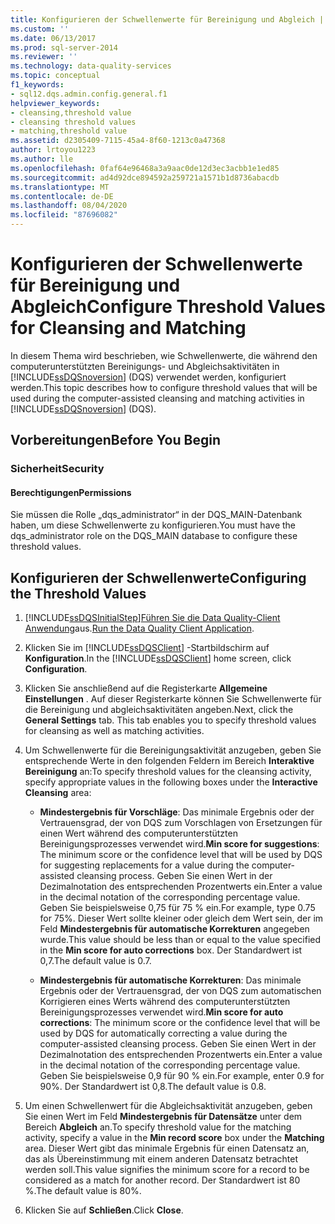 ```yaml
---
title: Konfigurieren der Schwellenwerte für Bereinigung und Abgleich | Microsoft-Dokumentation
ms.custom: ''
ms.date: 06/13/2017
ms.prod: sql-server-2014
ms.reviewer: ''
ms.technology: data-quality-services
ms.topic: conceptual
f1_keywords:
- sql12.dqs.admin.config.general.f1
helpviewer_keywords:
- cleansing,threshold value
- cleansing threshold values
- matching,threshold value
ms.assetid: d2305409-7115-45a4-8f60-1213c0a47368
author: lrtoyou1223
ms.author: lle
ms.openlocfilehash: 0faf64e96468a3a9aac0de12d3ec3acbb1e1ed85
ms.sourcegitcommit: ad4d92dce894592a259721a1571b1d8736abacdb
ms.translationtype: MT
ms.contentlocale: de-DE
ms.lasthandoff: 08/04/2020
ms.locfileid: "87696082"
---
```

# <a name="configure-threshold-values-for-cleansing-and-matching"></a><span data-ttu-id="56c53-102">Konfigurieren der Schwellenwerte für Bereinigung und Abgleich</span><span class="sxs-lookup"><span data-stu-id="56c53-102">Configure Threshold Values for Cleansing and Matching</span></span>
  <span data-ttu-id="56c53-103">In diesem Thema wird beschrieben, wie Schwellenwerte, die während den computerunterstützten Bereinigungs- und Abgleichsaktivitäten in [!INCLUDE[ssDQSnoversion](../includes/ssdqsnoversion-md.md)] (DQS) verwendet werden, konfiguriert werden.</span><span class="sxs-lookup"><span data-stu-id="56c53-103">This topic describes how to configure threshold values that will be used during the computer-assisted cleansing and matching activities in [!INCLUDE[ssDQSnoversion](../includes/ssdqsnoversion-md.md)] (DQS).</span></span>  
  
##  <a name="before-you-begin"></a><a name="BeforeYouBegin"></a> <span data-ttu-id="56c53-104">Vorbereitungen</span><span class="sxs-lookup"><span data-stu-id="56c53-104">Before You Begin</span></span>  
  
###  <a name="security"></a><a name="Security"></a> <span data-ttu-id="56c53-105">Sicherheit</span><span class="sxs-lookup"><span data-stu-id="56c53-105">Security</span></span>  
  
####  <a name="permissions"></a><a name="Permissions"></a> <span data-ttu-id="56c53-106">Berechtigungen</span><span class="sxs-lookup"><span data-stu-id="56c53-106">Permissions</span></span>  
 <span data-ttu-id="56c53-107">Sie müssen die Rolle „dqs_administrator“ in der DQS_MAIN-Datenbank haben, um diese Schwellenwerte zu konfigurieren.</span><span class="sxs-lookup"><span data-stu-id="56c53-107">You must have the dqs_administrator role on the DQS_MAIN database to configure these threshold values.</span></span>  
  
##  <a name="configuring-the-threshold-values"></a><a name="Configure"></a> <span data-ttu-id="56c53-108">Konfigurieren der Schwellenwerte</span><span class="sxs-lookup"><span data-stu-id="56c53-108">Configuring the Threshold Values</span></span>  
  
1.  [!INCLUDE[ssDQSInitialStep](../includes/ssdqsinitialstep-md.md)]<span data-ttu-id="56c53-109">[Führen Sie die Data Quality-Client Anwendung](../../2014/data-quality-services/run-the-data-quality-client-application.md)aus.</span><span class="sxs-lookup"><span data-stu-id="56c53-109">[Run the Data Quality Client Application](../../2014/data-quality-services/run-the-data-quality-client-application.md).</span></span>  
  
2.  <span data-ttu-id="56c53-110">Klicken Sie im [!INCLUDE[ssDQSClient](../includes/ssdqsclient-md.md)] -Startbildschirm auf **Konfiguration**.</span><span class="sxs-lookup"><span data-stu-id="56c53-110">In the [!INCLUDE[ssDQSClient](../includes/ssdqsclient-md.md)] home screen, click **Configuration**.</span></span>  
  
3.  <span data-ttu-id="56c53-111">Klicken Sie anschließend auf die Registerkarte **Allgemeine Einstellungen** . Auf dieser Registerkarte können Sie Schwellenwerte für die Bereinigung und abgleichsaktivitäten angeben.</span><span class="sxs-lookup"><span data-stu-id="56c53-111">Next, click the **General Settings** tab. This tab enables you to specify threshold values for cleansing as well as matching activities.</span></span>  
  
4.  <span data-ttu-id="56c53-112">Um Schwellenwerte für die Bereinigungsaktivität anzugeben, geben Sie entsprechende Werte in den folgenden Feldern im Bereich **Interaktive Bereinigung** an:</span><span class="sxs-lookup"><span data-stu-id="56c53-112">To specify threshold values for the cleansing activity, specify appropriate values in the following boxes under the **Interactive Cleansing** area:</span></span>  
  
    -   <span data-ttu-id="56c53-113">**Mindestergebnis für Vorschläge**: Das minimale Ergebnis oder der Vertrauensgrad, der von DQS zum Vorschlagen von Ersetzungen für einen Wert während des computerunterstützten Bereinigungsprozesses verwendet wird.</span><span class="sxs-lookup"><span data-stu-id="56c53-113">**Min score for suggestions**: The minimum score or the confidence level that will be used by DQS for suggesting replacements for a value during the computer-assisted cleansing process.</span></span> <span data-ttu-id="56c53-114">Geben Sie einen Wert in der Dezimalnotation des entsprechenden Prozentwerts ein.</span><span class="sxs-lookup"><span data-stu-id="56c53-114">Enter a value in the decimal notation of the corresponding percentage value.</span></span> <span data-ttu-id="56c53-115">Geben Sie beispielsweise 0,75 für 75 % ein.</span><span class="sxs-lookup"><span data-stu-id="56c53-115">For example, type 0.75 for 75%.</span></span> <span data-ttu-id="56c53-116">Dieser Wert sollte kleiner oder gleich dem Wert sein, der im Feld **Mindestergebnis für automatische Korrekturen** angegeben wurde.</span><span class="sxs-lookup"><span data-stu-id="56c53-116">This value should be less than or equal to the value specified in the **Min score for auto corrections** box.</span></span> <span data-ttu-id="56c53-117">Der Standardwert ist 0,7.</span><span class="sxs-lookup"><span data-stu-id="56c53-117">The default value is 0.7.</span></span>  
  
    -   <span data-ttu-id="56c53-118">**Mindestergebnis für automatische Korrekturen**: Das minimale Ergebnis oder der Vertrauensgrad, der von DQS zum automatischen Korrigieren eines Werts während des computerunterstützten Bereinigungsprozesses verwendet wird.</span><span class="sxs-lookup"><span data-stu-id="56c53-118">**Min score for auto corrections**: The minimum score or the confidence level that will be used by DQS for automatically correcting a value during the computer-assisted cleansing process.</span></span> <span data-ttu-id="56c53-119">Geben Sie einen Wert in der Dezimalnotation des entsprechenden Prozentwerts ein.</span><span class="sxs-lookup"><span data-stu-id="56c53-119">Enter a value in the decimal notation of the corresponding percentage value.</span></span> <span data-ttu-id="56c53-120">Geben Sie beispielsweise 0,9 für 90 % ein.</span><span class="sxs-lookup"><span data-stu-id="56c53-120">For example, enter 0.9 for 90%.</span></span> <span data-ttu-id="56c53-121">Der Standardwert ist 0,8.</span><span class="sxs-lookup"><span data-stu-id="56c53-121">The default value is 0.8.</span></span>  
  
5.  <span data-ttu-id="56c53-122">Um einen Schwellenwert für die Abgleichsaktivität anzugeben, geben Sie einen Wert im Feld **Mindestergebnis für Datensätze** unter dem Bereich **Abgleich** an.</span><span class="sxs-lookup"><span data-stu-id="56c53-122">To specify threshold value for the matching activity, specify a value in the **Min record score** box under the **Matching** area.</span></span> <span data-ttu-id="56c53-123">Dieser Wert gibt das minimale Ergebnis für einen Datensatz an, das als Übereinstimmung mit einem anderen Datensatz betrachtet werden soll.</span><span class="sxs-lookup"><span data-stu-id="56c53-123">This value signifies the minimum score for a record to be considered as a match for another record.</span></span> <span data-ttu-id="56c53-124">Der Standardwert ist 80 %.</span><span class="sxs-lookup"><span data-stu-id="56c53-124">The default value is 80%.</span></span>  
  
6.  <span data-ttu-id="56c53-125">Klicken Sie auf **Schließen**.</span><span class="sxs-lookup"><span data-stu-id="56c53-125">Click **Close**.</span></span>  
  
  
